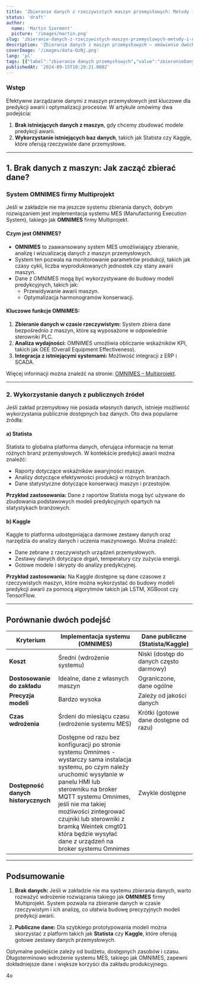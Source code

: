```yaml
---
title: 'Zbieranie danych z rzeczywistych maszyn przemysłowych: Metody i narzędzia'
status: 'draft'
author:
  name: 'Martin Szerment'
  picture: '/images/martin.png'
slug: 'zbieranie-danych-z-rzeczywistych-maszyn-przemyslowych-metody-i-narzedzia'
description: 'Zbieranie danych z maszyn przemysłowych – omówienie dwóch podejść: wdrożenia systemu MES, takiego jak OMNIMES firmy Multiprojekt, oraz wykorzystania publicznych danych z platform takich jak Statista i Kaggle. Praktyczne rozwiązania dla budowy modeli predykcji awarii'
coverImage: '/images/data-QzNj.png'
lang: 'pl'
tags: [{"label":"zbieranie danych przemysłowych","value":"zbieranieDanychPrzemysłowych"},{"label":"dane z maszyn","value":"daneZMaszyn"},{"label":"uczenie maszynowe w przemyśle","value":"uczenieMaszynoweWPrzemyśle"}]
publishedAt: '2024-09-15T10:29:21.000Z'
---
```


### **Wstęp**

Efektywne zarządzanie danymi z maszyn przemysłowych jest kluczowe dla predykcji awarii i optymalizacji procesów. W artykule omówimy dwa podejścia:

1. **Brak istniejących danych z maszyn**, gdy chcemy zbudować modele predykcji awarii.
2. **Wykorzystanie istniejących baz danych**, takich jak Statista czy Kaggle, które oferują rzeczywiste dane przemysłowe.

---

## **1. Brak danych z maszyn: Jak zacząć zbierać dane?**

### **System OMNIMES firmy Multiprojekt**

Jeśli w zakładzie nie ma jeszcze systemu zbierania danych, dobrym rozwiązaniem jest implementacja systemu MES (Manufacturing Execution System), takiego jak **OMNIMES** firmy Multiprojekt.

#### **Czym jest OMNIMES?**

- **OMNIMES** to zaawansowany system MES umożliwiający zbieranie, analizę i wizualizację danych z maszyn przemysłowych.
- System ten pozwala na monitorowanie parametrów produkcji, takich jak czasy cykli, liczba wyprodukowanych jednostek czy stany awarii maszyn.
- Dane z OMNIMES mogą być wykorzystywane do budowy modeli predykcyjnych, takich jak:
  - Przewidywanie awarii maszyn.
  - Optymalizacja harmonogramów konserwacji.

#### **Kluczowe funkcje OMNIMES:**

1. **Zbieranie danych w czasie rzeczywistym:** System zbiera dane bezpośrednio z maszyn, które są wyposażone w odpowiednie sterowniki PLC.
2. **Analiza wydajności:** OMNIMES umożliwia obliczanie wskaźników KPI, takich jak OEE (Overall Equipment Effectiveness).
3. **Integracja z istniejącymi systemami:** Możliwość integracji z ERP i SCADA.

Więcej informacji można znaleźć na stronie: [OMNIMES – Multiprojekt](https://www.omnimes.com/pl).

---

### **2. Wykorzystanie danych z publicznych źródeł**

Jeśli zakład przemysłowy nie posiada własnych danych, istnieje możliwość wykorzystania publicznie dostępnych baz danych. Oto dwa popularne źródła:

#### **a) Statista**

Statista to globalna platforma danych, oferująca informacje na temat różnych branż przemysłowych. W kontekście predykcji awarii można znaleźć:

- Raporty dotyczące wskaźników awaryjności maszyn.
- Analizy dotyczące efektywności produkcji w różnych branżach.
- Dane statystyczne dotyczące konserwacji maszyn i przestojów.

**Przykład zastosowania:** Dane z raportów Statista mogą być używane do zbudowania podstawowych modeli predykcyjnych opartych na statystykach branżowych.

#### **b) Kaggle**

Kaggle to platforma udostępniająca darmowe zestawy danych oraz narzędzia do analizy danych i uczenia maszynowego. Można znaleźć:

- Dane zebrane z rzeczywistych urządzeń przemysłowych.
- Zestawy danych dotyczące drgań, temperatury czy zużycia energii.
- Gotowe modele i skrypty do analizy predykcyjnej.

**Przykład zastosowania:** Na Kaggle dostępne są dane czasowe z rzeczywistych maszyn, które można wykorzystać do budowy modeli predykcji awarii za pomocą algorytmów takich jak LSTM, XGBoost czy TensorFlow.

---

## **Porównanie dwóch podejść**

| **Kryterium** | **Implementacja systemu (OMNIMES)** | **Dane publiczne (Statista/Kaggle)** |
| --- | --- | --- |
| **Koszt** | Średni (wdrożenie systemu) | Niski (dostęp do danych często darmowy) |
| **Dostosowanie do zakładu** | Idealne, dane z własnych maszyn | Ograniczone, dane ogólne |
| **Precyzja modeli** | Bardzo wysoka | Zależy od jakości danych |
| **Czas wdrożenia** | Śrdeni do miesiącu czasu (wdrożenie systemu MES) | Krótki (gotowe dane dostępne od razu) |
| **Dostępność danych historycznych** | Dostępne od razu bez konfiguracji po stronie systemu Omnimes - wystarczy sama instalacja systemu, po czym należy uruchomić wysyłanie w panelu HMI lub sterowniku na broker MQTT systemu Omnimes, jeśli nie ma takiej możliwości zintegrować czujniki lub sterowniki z bramką Weintek cmgt01 która będzie wysyłać dane z urządzeń na broker systemu Omnimes | Zwykle dostępne |

---

## **Podsumowanie**

1. **Brak danych:** Jeśli w zakładzie nie ma systemu zbierania danych, warto rozważyć wdrożenie rozwiązania takiego jak **OMNIMES** firmy Multiprojekt. System pozwala na zbieranie danych w czasie rzeczywistym i ich analizę, co ułatwia budowę precyzyjnych modeli predykcji awarii.

2. **Publiczne dane:** Dla szybkiego prototypowania modeli można skorzystać z platform takich jak **Statista** czy **Kaggle**, które oferują gotowe zestawy danych przemysłowych.

Optymalne podejście zależy od budżetu, dostępnych zasobów i czasu. Długoterminowo wdrożenie systemu MES, takiego jak OMNIMES, zapewni dokładniejsze dane i większe korzyści dla zakładu produkcyjnego.

4o